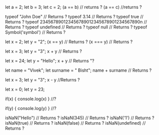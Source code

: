 let a = 2;
let b = 3;
let c = 2;
(a == b) // returns ?
(a == c) //returns ?

typeof "John Doe" // Returns ?
typeof 3.14 // Returns ?
typeof true // Returns ?
typeof 234567890123456789012345678901234567890n // Returns ?
typeof undefined // Returns ?
typeof null // Returns ?
typeof Symbol('symbol') // Returns ?

let x = 2;
let y = "2";
(x == y) // Returns ?
(x === y) // Returns ?

let x = 3;
let y = "3";
x + y // Returns ?

let x = 24;
let y = "Hello";
x + y // Returns "?

let name = "Vivek";
let surname = " Bisht";
name + surname // Returns ?

let x = 3;
let y = "3";
x - y //Returns ?

let x = 0;
let y = 23;

if(x) { console.log(x) } //?

if(y) { console.log(y) } //?

isNaN("Hello") // Returns ?
isNaN(345) // Returns ?
isNaN('1') // Returns ?
isNaN(true) // Returns ?
isNaN(false) // Returns ?
isNaN(undefined) // Returns ?
